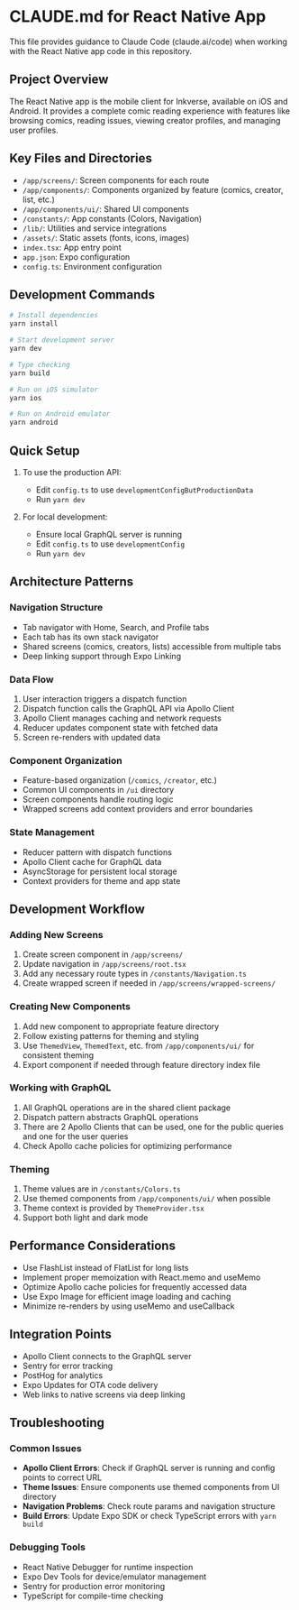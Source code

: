 # CLAUDE.md for React Native App

This file provides guidance to Claude Code (claude.ai/code) when working with the React Native app code in this repository.

## Project Overview

The React Native app is the mobile client for Inkverse, available on iOS and Android. It provides a complete comic reading experience with features like browsing comics, reading issues, viewing creator profiles, and managing user profiles.

## Key Files and Directories

- `/app/screens/`: Screen components for each route
- `/app/components/`: Components organized by feature (comics, creator, list, etc.)
- `/app/components/ui/`: Shared UI components
- `/constants/`: App constants (Colors, Navigation)
- `/lib/`: Utilities and service integrations
- `/assets/`: Static assets (fonts, icons, images)
- `index.tsx`: App entry point
- `app.json`: Expo configuration
- `config.ts`: Environment configuration

## Development Commands

```bash
# Install dependencies
yarn install

# Start development server
yarn dev

# Type checking
yarn build

# Run on iOS simulator
yarn ios

# Run on Android emulator
yarn android
```

## Quick Setup
1. To use the production API:
   - Edit `config.ts` to use `developmentConfigButProductionData`
   - Run `yarn dev`

2. For local development:
   - Ensure local GraphQL server is running
   - Edit `config.ts` to use `developmentConfig`
   - Run `yarn dev`

## Architecture Patterns

### Navigation Structure
- Tab navigator with Home, Search, and Profile tabs
- Each tab has its own stack navigator
- Shared screens (comics, creators, lists) accessible from multiple tabs
- Deep linking support through Expo Linking

### Data Flow
1. User interaction triggers a dispatch function
2. Dispatch function calls the GraphQL API via Apollo Client
3. Apollo Client manages caching and network requests
4. Reducer updates component state with fetched data
5. Screen re-renders with updated data

### Component Organization
- Feature-based organization (`/comics`, `/creator`, etc.)
- Common UI components in `/ui` directory
- Screen components handle routing logic
- Wrapped screens add context providers and error boundaries

### State Management
- Reducer pattern with dispatch functions
- Apollo Client cache for GraphQL data
- AsyncStorage for persistent local storage
- Context providers for theme and app state

## Development Workflow

### Adding New Screens
1. Create screen component in `/app/screens/`
2. Update navigation in `/app/screens/root.tsx`
3. Add any necessary route types in `/constants/Navigation.ts`
4. Create wrapped screen if needed in `/app/screens/wrapped-screens/`

### Creating New Components
1. Add new component to appropriate feature directory
2. Follow existing patterns for theming and styling
3. Use `ThemedView`, `ThemedText`, etc. from `/app/components/ui/` for consistent theming
4. Export component if needed through feature directory index file

### Working with GraphQL
1. All GraphQL operations are in the shared client package
2. Dispatch pattern abstracts GraphQL operations
3. There are 2 Apollo Clients that can be used, one for the public queries and one for the user queries
4. Check Apollo cache policies for optimizing performance

### Theming
1. Theme values are in `/constants/Colors.ts`
2. Use themed components from `/app/components/ui/` when possible
3. Theme context is provided by `ThemeProvider.tsx`
4. Support both light and dark mode

## Performance Considerations
- Use FlashList instead of FlatList for long lists
- Implement proper memoization with React.memo and useMemo
- Optimize Apollo cache policies for frequently accessed data
- Use Expo Image for efficient image loading and caching
- Minimize re-renders by using useMemo and useCallback

## Integration Points
- Apollo Client connects to the GraphQL server
- Sentry for error tracking
- PostHog for analytics
- Expo Updates for OTA code delivery
- Web links to native screens via deep linking

## Troubleshooting

### Common Issues
- **Apollo Client Errors**: Check if GraphQL server is running and config points to correct URL
- **Theme Issues**: Ensure components use themed components from UI directory
- **Navigation Problems**: Check route params and navigation structure
- **Build Errors**: Update Expo SDK or check TypeScript errors with `yarn build`

### Debugging Tools
- React Native Debugger for runtime inspection
- Expo Dev Tools for device/emulator management
- Sentry for production error monitoring
- TypeScript for compile-time checking